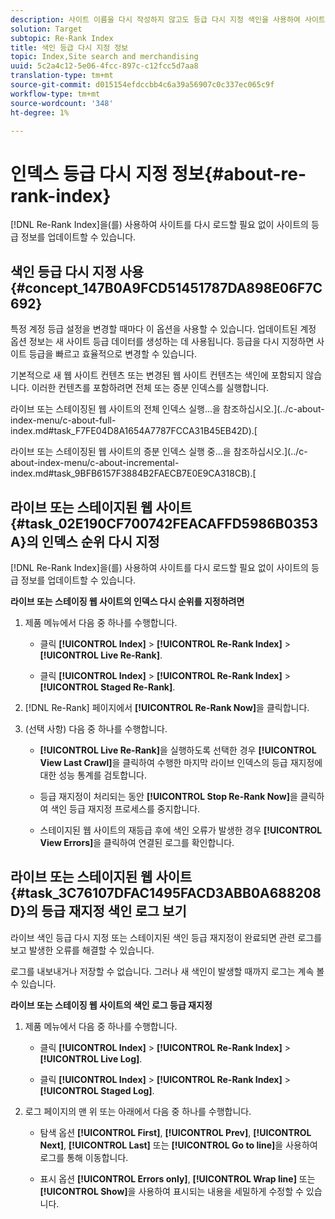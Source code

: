 ```yaml
---
description: 사이트 이름을 다시 작성하지 않고도 등급 다시 지정 색인을 사용하여 사이트의 등급 정보를 업데이트할 수 있습니다.
solution: Target
subtopic: Re-Rank Index
title: 색인 등급 다시 지정 정보
topic: Index,Site search and merchandising
uuid: 5c2a4c12-5e06-4fcc-897c-c12fcc5d7aa8
translation-type: tm+mt
source-git-commit: d015154efdccbb4c6a39a56907c0c337ec065c9f
workflow-type: tm+mt
source-wordcount: '348'
ht-degree: 1%

---
```



# 인덱스 등급 다시 지정 정보{#about-re-rank-index}

[!DNL Re-Rank Index]을(를) 사용하여 사이트를 다시 로드할 필요 없이 사이트의 등급 정보를 업데이트할 수 있습니다.

## 색인 등급 다시 지정 사용 {#concept_147B0A9FCD51451787DA898E06F7C692}

특정 계정 등급 설정을 변경할 때마다 이 옵션을 사용할 수 있습니다. 업데이트된 계정 옵션 정보는 새 사이트 등급 데이터를 생성하는 데 사용됩니다. 등급을 다시 지정하면 사이트 등급을 빠르고 효율적으로 변경할 수 있습니다.

기본적으로 새 웹 사이트 컨텐츠 또는 변경된 웹 사이트 컨텐츠는 색인에 포함되지 않습니다. 이러한 컨텐츠를 포함하려면 전체 또는 증분 인덱스를 실행합니다.

라이브 또는 스테이징된 웹 사이트의 전체 인덱스 실행...을 참조하십시오.](../c-about-index-menu/c-about-full-index.md#task_F7FE04D8A1654A7787FCCA31B45EB42D).[

라이브 또는 스테이징된 웹 사이트의 증분 인덱스 실행 중...을 참조하십시오.](../c-about-index-menu/c-about-incremental-index.md#task_9BFB6157F3884B2FAECB7E0E9CA318CB).[

## 라이브 또는 스테이지된 웹 사이트 {#task_02E190CF700742FEACAFFD5986B0353A}의 인덱스 순위 다시 지정

[!DNL Re-Rank Index]을(를) 사용하여 사이트를 다시 로드할 필요 없이 사이트의 등급 정보를 업데이트할 수 있습니다.

**라이브 또는 스테이징 웹 사이트의 인덱스 다시 순위를 지정하려면**

1. 제품 메뉴에서 다음 중 하나를 수행합니다.

   * 클릭 **[!UICONTROL Index]** > **[!UICONTROL Re-Rank Index]** > **[!UICONTROL Live Re-Rank]**.

   * 클릭 **[!UICONTROL Index]** > **[!UICONTROL Re-Rank Index]** > **[!UICONTROL Staged Re-Rank]**.

1. [!DNL Re-Rank] 페이지에서 **[!UICONTROL Re-Rank Now]**&#x200B;을 클릭합니다.
1. (선택 사항) 다음 중 하나를 수행합니다.

   * **[!UICONTROL Live Re-Rank]**&#x200B;을 실행하도록 선택한 경우 **[!UICONTROL View Last Crawl]**&#x200B;을 클릭하여 수행한 마지막 라이브 인덱스의 등급 재지정에 대한 성능 통계를 검토합니다.

   * 등급 재지정이 처리되는 동안 **[!UICONTROL Stop Re-Rank Now]**&#x200B;을 클릭하여 색인 등급 재지정 프로세스를 중지합니다.
   * 스테이지된 웹 사이트의 재등급 후에 색인 오류가 발생한 경우 **[!UICONTROL View Errors]**&#x200B;을 클릭하여 연결된 로그를 확인합니다.

## 라이브 또는 스테이지된 웹 사이트 {#task_3C76107DFAC1495FACD3ABB0A688208D}의 등급 재지정 색인 로그 보기

라이브 색인 등급 다시 지정 또는 스테이지된 색인 등급 재지정이 완료되면 관련 로그를 보고 발생한 오류를 해결할 수 있습니다.

로그를 내보내거나 저장할 수 없습니다. 그러나 새 색인이 발생할 때까지 로그는 계속 볼 수 있습니다.

**라이브 또는 스테이징 웹 사이트의 색인 로그 등급 재지정**

1. 제품 메뉴에서 다음 중 하나를 수행합니다.

   * 클릭 **[!UICONTROL Index]** > **[!UICONTROL Re-Rank Index]** > **[!UICONTROL Live Log]**.

   * 클릭 **[!UICONTROL Index]** > **[!UICONTROL Re-Rank Index]** > **[!UICONTROL Staged Log]**.

1. 로그 페이지의 맨 위 또는 아래에서 다음 중 하나를 수행합니다.

   * 탐색 옵션 **[!UICONTROL First]**, **[!UICONTROL Prev]**, **[!UICONTROL Next]**, **[!UICONTROL Last]** 또는 **[!UICONTROL Go to line]**&#x200B;을 사용하여 로그를 통해 이동합니다.

   * 표시 옵션 **[!UICONTROL Errors only]**, **[!UICONTROL Wrap line]** 또는 **[!UICONTROL Show]**&#x200B;을 사용하여 표시되는 내용을 세밀하게 수정할 수 있습니다.

